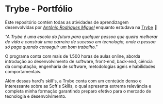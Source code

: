 # Trybe - Portfólio

Este repositório contém todas as atividades de aprendizagem desenvolvidas por _[Antônio Rodrigues Miguel](https://www.linkedin.com/in/antoniormiguel/)_ enquanto estudava na [Trybe](https://www.betrybe.com/) 🚀

_"A Trybe é uma escola do futuro para qualquer pessoa que queira melhorar de vida e construir uma carreira de sucesso em tecnologia, onde a pessoa só paga quando conseguir um bom trabalho."_

O programa conta com mais de 1.500 horas de aulas online, aborda introdução ao desenvolvimento de software, front-end, back-end, ciência da computação, engenharia de software, metodologias ágeis e habilidades comportamentais.

Além dessas hard's skill's, a Trybe conta com um conteúdo denso e interessante sobre as Soft's Skills, o qual apresenta extrema relevância e completa minha formação garantindo preparo efetivo para o mercado de tecnologia e desenvolvimento.
